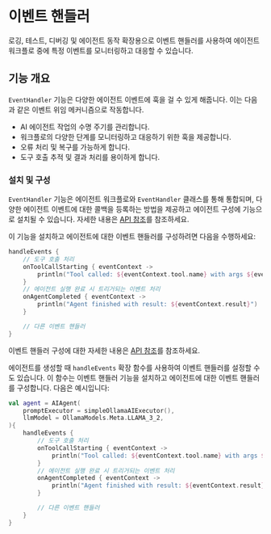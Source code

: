 # 이벤트 핸들러

로깅, 테스트, 디버깅 및 에이전트 동작 확장용으로 이벤트 핸들러를 사용하여 에이전트 워크플로 중에 특정 이벤트를 모니터링하고 대응할 수 있습니다.

## 기능 개요

`EventHandler` 기능은 다양한 에이전트 이벤트에 훅을 걸 수 있게 해줍니다. 이는 다음과 같은 이벤트 위임 메커니즘으로 작동합니다.

- AI 에이전트 작업의 수명 주기를 관리합니다.
- 워크플로의 다양한 단계를 모니터링하고 대응하기 위한 훅을 제공합니다.
- 오류 처리 및 복구를 가능하게 합니다.
- 도구 호출 추적 및 결과 처리를 용이하게 합니다.

<!--## Key components

The EventHandler entity consists of five main handler types:

- Initialization handler that executes at the initialization of an agent run
- Result handler that processes successful results from agent operations
- Error handler that handles exceptions and errors that occur during execution
- Tool call listener that notifies when a tool is about to be invoked
- Tool result listener that processes the results after a tool has been called-->

### 설치 및 구성

`EventHandler` 기능은 에이전트 워크플로와 `EventHandler` 클래스를 통해 통합되며, 다양한 에이전트 이벤트에 대한 콜백을 등록하는 방법을 제공하고 에이전트 구성에 기능으로 설치될 수 있습니다. 자세한 내용은 [API 참조](https://api.koog.ai/agents/agents-features/agents-features-event-handler/ai.koog.agents.features.eventHandler.feature/-event-handler/index.html)를 참조하세요.

이 기능을 설치하고 에이전트에 대한 이벤트 핸들러를 구성하려면 다음을 수행하세요:

<!--- INCLUDE
import ai.koog.agents.core.agent.AIAgent
import ai.koog.agents.features.eventHandler.feature.handleEvents
import ai.koog.prompt.executor.llms.all.simpleOllamaAIExecutor
import ai.koog.prompt.llm.OllamaModels

val agent = AIAgent(
    promptExecutor = simpleOllamaAIExecutor(),
    llmModel = OllamaModels.Meta.LLAMA_3_2,
) {
-->
<!--- SUFFIX
}
-->

```kotlin
handleEvents {
    // 도구 호출 처리
    onToolCallStarting { eventContext ->
        println("Tool called: ${eventContext.tool.name} with args ${eventContext.toolArgs}")
    }
    // 에이전트 실행 완료 시 트리거되는 이벤트 처리
    onAgentCompleted { eventContext ->
        println("Agent finished with result: ${eventContext.result}")
    }

    // 다른 이벤트 핸들러
}
```
<!--- KNIT example-event-handlers-01.kt -->

이벤트 핸들러 구성에 대한 자세한 내용은 [API 참조](https://api.koog.ai/agents/agents-features/agents-features-event-handler/ai.koog.agents.features.eventHandler.feature/-event-handler-config/index.html)를 참조하세요.

에이전트를 생성할 때 `handleEvents` 확장 함수를 사용하여 이벤트 핸들러를 설정할 수도 있습니다. 이 함수는 이벤트 핸들러 기능을 설치하고 에이전트에 대한 이벤트 핸들러를 구성합니다. 다음은 예시입니다:

<!--- INCLUDE
import ai.koog.agents.core.agent.AIAgent
import ai.koog.agents.features.eventHandler.feature.handleEvents
import ai.koog.prompt.executor.llms.all.simpleOllamaAIExecutor
import ai.koog.prompt.llm.OllamaModels
-->
```kotlin
val agent = AIAgent(
    promptExecutor = simpleOllamaAIExecutor(),
    llmModel = OllamaModels.Meta.LLAMA_3_2,
){
    handleEvents {
        // 도구 호출 처리
        onToolCallStarting { eventContext ->
            println("Tool called: ${eventContext.tool.name} with args ${eventContext.toolArgs}")
        }
        // 에이전트 실행 완료 시 트리거되는 이벤트 처리
        onAgentCompleted { eventContext ->
            println("Agent finished with result: ${eventContext.result}")
        }

        // 다른 이벤트 핸들러
    }
}
```
<!--- KNIT example-event-handlers-02.kt -->